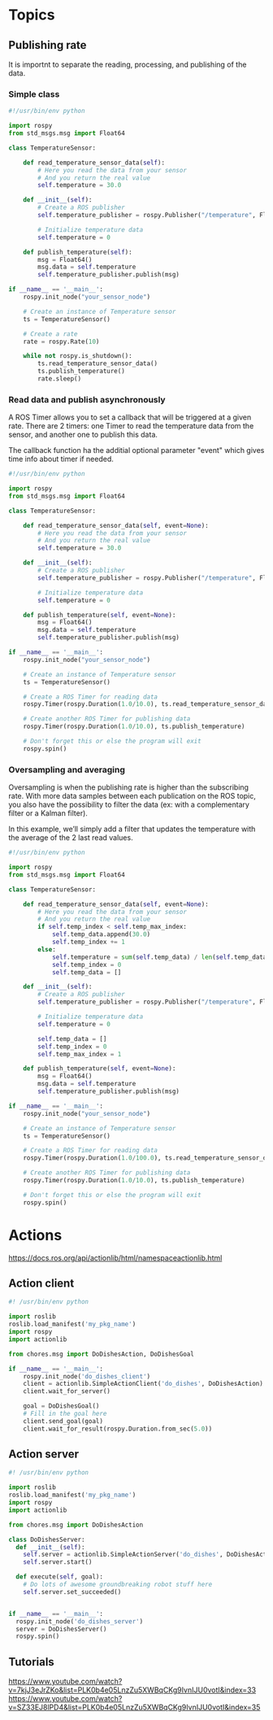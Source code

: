 # Topics

## Publishing rate

It is importnt to separate the reading, processing, and publishing of the data.


### Simple class

``` python
#!/usr/bin/env python

import rospy
from std_msgs.msg import Float64

class TemperatureSensor:

    def read_temperature_sensor_data(self):
        # Here you read the data from your sensor
        # And you return the real value
        self.temperature = 30.0

    def __init__(self):
        # Create a ROS publisher
        self.temperature_publisher = rospy.Publisher("/temperature", Float64, queue_size=1)

        # Initialize temperature data
        self.temperature = 0

    def publish_temperature(self):
        msg = Float64()
        msg.data = self.temperature
        self.temperature_publisher.publish(msg)

if __name__ == '__main__':
    rospy.init_node("your_sensor_node")

    # Create an instance of Temperature sensor
    ts = TemperatureSensor()

    # Create a rate
    rate = rospy.Rate(10)

    while not rospy.is_shutdown():
        ts.read_temperature_sensor_data()
        ts.publish_temperature()
        rate.sleep()
```


### Read data and publish asynchronously

A ROS Timer allows you to set a callback that will be triggered at a given rate. There are 2 timers: one Timer to read the temperature data from the sensor, and another one to publish this data.

The callback function ha the additial optional parameter "event" which gives time info about timer if needed. 


``` python
#!/usr/bin/env python

import rospy
from std_msgs.msg import Float64

class TemperatureSensor:

    def read_temperature_sensor_data(self, event=None):
        # Here you read the data from your sensor
        # And you return the real value
        self.temperature = 30.0

    def __init__(self):
        # Create a ROS publisher
        self.temperature_publisher = rospy.Publisher("/temperature", Float64, queue_size=1)

        # Initialize temperature data
        self.temperature = 0

    def publish_temperature(self, event=None):
        msg = Float64()
        msg.data = self.temperature
        self.temperature_publisher.publish(msg)

if __name__ == '__main__':
    rospy.init_node("your_sensor_node")

    # Create an instance of Temperature sensor
    ts = TemperatureSensor()

    # Create a ROS Timer for reading data
    rospy.Timer(rospy.Duration(1.0/10.0), ts.read_temperature_sensor_data)

    # Create another ROS Timer for publishing data
    rospy.Timer(rospy.Duration(1.0/10.0), ts.publish_temperature)

    # Don't forget this or else the program will exit
    rospy.spin()
```


### Oversampling and averaging

Oversampling is when the publishing rate is higher than the subscribing rate. With more data samples between each publication on the ROS topic, you also have the possibility to filter the data (ex: with a complementary filter or a Kalman filter).

In this example, we’ll simply add a filter that updates the temperature with the average of the 2 last read values.

``` python
#!/usr/bin/env python

import rospy
from std_msgs.msg import Float64

class TemperatureSensor:

    def read_temperature_sensor_data(self, event=None):
        # Here you read the data from your sensor
        # And you return the real value
        if self.temp_index < self.temp_max_index:
            self.temp_data.append(30.0)
            self.temp_index += 1
        else:
            self.temperature = sum(self.temp_data) / len(self.temp_data)
            self.temp_index = 0
            self.temp_data = []

    def __init__(self):
        # Create a ROS publisher
        self.temperature_publisher = rospy.Publisher("/temperature", Float64, queue_size=1)

        # Initialize temperature data
        self.temperature = 0

        self.temp_data = []
        self.temp_index = 0
        self.temp_max_index = 1

    def publish_temperature(self, event=None):
        msg = Float64()
        msg.data = self.temperature
        self.temperature_publisher.publish(msg)

if __name__ == '__main__':
    rospy.init_node("your_sensor_node")

    # Create an instance of Temperature sensor
    ts = TemperatureSensor()

    # Create a ROS Timer for reading data
    rospy.Timer(rospy.Duration(1.0/100.0), ts.read_temperature_sensor_data)

    # Create another ROS Timer for publishing data
    rospy.Timer(rospy.Duration(1.0/10.0), ts.publish_temperature)

    # Don't forget this or else the program will exit
    rospy.spin()
```





# Actions

https://docs.ros.org/api/actionlib/html/namespaceactionlib.html

## Action client
``` python
#! /usr/bin/env python

import roslib
roslib.load_manifest('my_pkg_name')
import rospy
import actionlib

from chores.msg import DoDishesAction, DoDishesGoal

if __name__ == '__main__':
    rospy.init_node('do_dishes_client')
    client = actionlib.SimpleActionClient('do_dishes', DoDishesAction)
    client.wait_for_server()

    goal = DoDishesGoal()
    # Fill in the goal here
    client.send_goal(goal)
    client.wait_for_result(rospy.Duration.from_sec(5.0))

```


## Action server
``` python
#! /usr/bin/env python

import roslib
roslib.load_manifest('my_pkg_name')
import rospy
import actionlib

from chores.msg import DoDishesAction

class DoDishesServer:
  def __init__(self):
    self.server = actionlib.SimpleActionServer('do_dishes', DoDishesAction, self.execute, False)
    self.server.start()

  def execute(self, goal):
    # Do lots of awesome groundbreaking robot stuff here
    self.server.set_succeeded()


if __name__ == '__main__':
  rospy.init_node('do_dishes_server')
  server = DoDishesServer()
  rospy.spin()

```


## Tutorials
https://www.youtube.com/watch?v=7kjJ3eJrZKo&list=PLK0b4e05LnzZu5XWBqCKg9IvnIJU0votI&index=33
https://www.youtube.com/watch?v=SZ33EJ8lPD4&list=PLK0b4e05LnzZu5XWBqCKg9IvnIJU0votI&index=35





